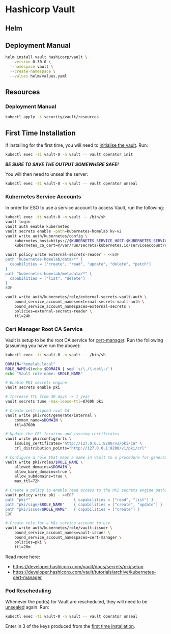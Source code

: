 # Hashicorp Vault

## Helm

## Deployment Manual
```bash
helm install vault hashicorp/vault \
  --version 0.30.0 \
  --namespace vault \
  --create-namespace \
  --values helm/values.yaml
```

## Resources

### Deployment Manual

```bash
kubectl apply -k security/vault/resources
```

## First Time Installation

If installing for the first time, you will need to [initialise the vault](https://developer.hashicorp.com/vault/docs/commands/operator/init). Run:

```bash
kubectl exec -ti vault-0 -n vault -- vault operator init
```

***BE SURE TO SAVE THE OUTPUT SOMEWHERE SAFE!***

You will then need to unseal the server:

```bash
kubectl exec -ti vault-0 -n vault -- vault operator unseal
```

### Kubernetes Service Accounts

In order for ESO to use a service account to access Vault, run the following:

```bash
kubectl exec -ti vault-0 -n vault -- /bin/sh
vault login
vault auth enable kubernetes
vault secrets enable -path=kubernetes-homelab kv-v2
vault write auth/kubernetes/config \
    kubernetes_host=https://$KUBERNETES_SERVICE_HOST:$KUBERNETES_SERVICE_PORT \
    kubernetes_ca_cert=@/var/run/secrets/kubernetes.io/serviceaccount/ca.crt 

vault policy write external-secrets-reader - <<EOF
path "kubernetes-homelab/data/*" {
  capabilities = ["create", "read", "update", "delete", "patch"]
}
path "kubernetes-homelab/metadata/*" {
  capabilities = ["list", "delete"]
}
EOF

vault write auth/kubernetes/role/external-secrets-vault-auth \
    bound_service_account_names=external-secrets-vault-auth \
    bound_service_account_namespaces=external-secrets \
    policies=external-secrets-reader \
    ttl=24h
```

### Cert Manager Root CA Service

Vault is setup to be the root CA service for [cert-manager](../../networking/cert-manager/README.md). Run the following (assuming you have run the above):

```bash
kubectl exec -ti vault-0 -n vault -- /bin/sh

DOMAIN="homelab.local"
ROLE_NAME=$(echo $DOMAIN | sed 's/\./\-dot\-/')
echo "Vault role name: $ROLE_NAME"

# Enable PKI secrets engine
vault secrets enable pki

# Increase TTL from 30 days -> 1 year
vault secrets tune -max-lease-ttl=8760h pki

# Create self-signed root CA 
vault write pki/root/generate/internal \
    common_name=$DOMAIN \
    ttl=8760h

# Update the CRL location and issuing certificates
vault write pki/config/urls \
    issuing_certificates="http://127.0.0.1:8200/v1/pki/ca" \
    crl_distribution_points="http://127.0.0.1:8200/v1/pki/crl"

# Configure a role that maps a name in Vault to a procedure for generating a certificate
vault write pki/roles/$ROLE_NAME \
    allowed_domains=$DOMAIN \
    allow_bare_domains=true \
    allow_subdomains=true \
    max_ttl=72h

# Create a policy to enable read access to the PKI secrets engine paths
vault policy write pki - <<EOF
path "pki*"                   { capabilities = ["read", "list"] }
path "pki/sign/$ROLE_NAME"    { capabilities = ["create", "update"] }
path "pki/issue/$ROLE_NAME"   { capabilities = ["create"] }
EOF

# Create role for a K8s service account to use
vault write auth/kubernetes/role/vault-issuer \
    bound_service_account_names=vault-issuer \
    bound_service_account_namespaces=cert-manager \
    policies=pki \
    ttl=20m
```

Read more here:
- https://developer.hashicorp.com/vault/docs/secrets/pki/setup
- https://developer.hashicorp.com/vault/tutorials/archive/kubernetes-cert-manager

### Pod Rescheduling

Whenever the pod(s) for Vault are rescheduled, they will need to be [unsealed](https://developer.hashicorp.com/vault/docs/concepts/seal) again. Run:

```bash
kubectl exec -ti vault-0 -n vault -- vault operator unseal
```

Enter in 3 of the keys produced from the [first time installation](#first-time-installation).

